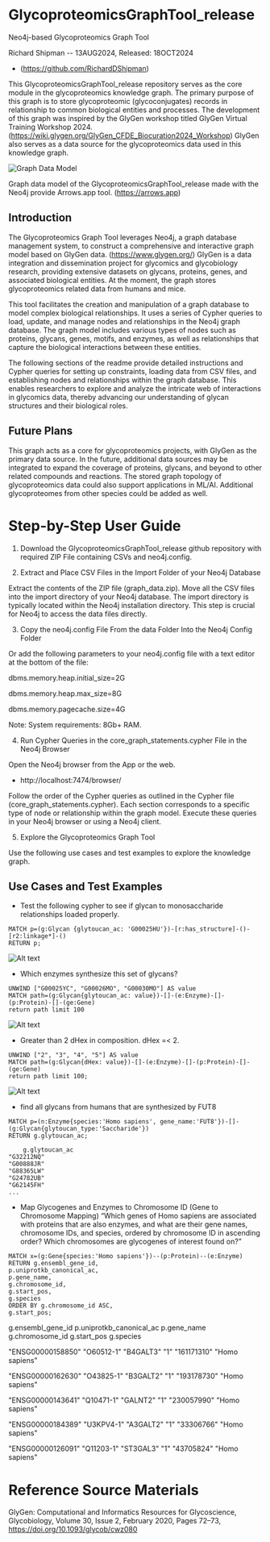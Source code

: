 # GlycoproteomicsGraphTool_release
Neo4j-based Glycoproteomics Graph Tool

Richard Shipman -- 13AUG2024, Released: 18OCT2024

- (https://github.com/RichardDShipman)

This GlycoproteomicsGraphTool_release repository serves as the core module in the glycoproteomics knowledge graph. The primary purpose of this graph is to store glycoproteomic (glycoconjugates) records in relationship to common biological entities and processes. The development of this graph was inspired by the GlyGen workshop titled GlyGen Virtual Training Workshop 2024. (https://wiki.glygen.org/GlyGen_CFDE_Biocuration2024_Workshop) GlyGen also serves as a data source for the glycoproteomics data used in this knowledge graph.

![Graph Data Model](/examples/CoreGraphDataModel.png)

Graph data model of the GlycoproteomicsGraphTool_release made with the Neo4j provide Arrows.app tool. (https://arrows.app)

## Introduction

The Glycoproteomics Graph Tool leverages Neo4j, a graph database management system, to construct a comprehensive and interactive graph model based on GlyGen data. (https://www.glygen.org/) GlyGen is a data integration and dissemination project for glycomics and glycobiology research, providing extensive datasets on glycans, proteins, genes, and associated biological entities. At the moment, the graph stores glycoproteomics related data from humans and mice.

This tool facilitates the creation and manipulation of a graph database to model complex biological relationships. It uses a series of Cypher queries to load, update, and manage nodes and relationships in the Neo4j graph database. The graph model includes various types of nodes such as proteins, glycans, genes, motifs, and enzymes, as well as relationships that capture the biological interactions between these entities.

The following sections of the readme provide detailed instructions and Cypher queries for setting up constraints, loading data from CSV files, and establishing nodes and relationships within the graph database. This enables researchers to explore and analyze the intricate web of interactions in glycomics data, thereby advancing our understanding of glycan structures and their biological roles.

## Future Plans

This graph acts as a core for glycoproteomics projects, with GlyGen as the primary data source. In the future, additional data sources may be integrated to expand the coverage of proteins, glycans, and beyond to other related compounds and reactions. The stored graph topology of glycoproteomics data could also support applications in ML/AI. Additional glycoproteomes from other species could be added as well.

# Step-by-Step User Guide

1. Download the GlycoproteomicsGraphTool_release github repository with required ZIP File containing CSVs and neo4j.config.

2. Extract and Place CSV Files in the Import Folder of your Neo4j Database

Extract the contents of the ZIP file (graph_data.zip). Move all the CSV files into the import directory of your Neo4j database. The import directory is typically located within the Neo4j installation directory. This step is crucial for Neo4j to access the data files directly. 

3. Copy the neo4j.config File From the data Folder Into the Neo4j Config Folder 

Or add the following parameters to your neo4j.config file with a text editor at the bottom of the file:

dbms.memory.heap.initial_size=2G

dbms.memory.heap.max_size=8G

dbms.memory.pagecache.size=4G

Note: System requirements: 8Gb+ RAM.

4. Run Cypher Queries in the core_graph_statements.cypher File in the Neo4j Browser

Open the Neo4j browser from the App or the web.

- http://localhost:7474/browser/

Follow the order of the Cypher queries as outlined in the Cypher file (core_graph_statements.cypher). Each section corresponds to a specific type of node or relationship within the graph model. Execute these queries in your Neo4j browser or using a Neo4j client.

5. Explore the Glycoproteomics Graph Tool

Use the following use cases and test examples to explore the knowledge graph.

## Use Cases and Test Examples

- Test the following cypher to see if glycan to monosaccharide relationships loaded properly. 

```cypher
MATCH p=(g:Glycan {glytoucan_ac: 'G00025HU'})-[r:has_structure]-()-[r2:linkage*]-()
RETURN p;
```

![Alt text](/examples/graph1.png)

- Which enzymes synthesize this set of glycans?

```cypher
UNWIND ["G00025YC", "G00026MO", "G00030MO"] AS value
MATCH path=(g:Glycan{glytoucan_ac: value})-[]-(e:Enzyme)-[]-(p:Protein)-[]-(ge:Gene)
return path limit 100

```
![Alt text](/examples/graph2.png)

- Greater than 2 dHex in composition. dHex =< 2. 

```cypher
UNWIND ["2", "3", "4", "5"] AS value
MATCH path=(g:Glycan{dHex: value})-[]-(e:Enzyme)-[]-(p:Protein)-[]-(ge:Gene)
return path limit 100;

```

![Alt text](/examples/graph3.png)

- find all glycans from humans that are synthesized by FUT8

```cypher
MATCH p=(n:Enzyme{species:'Homo sapiens', gene_name:'FUT8'})-[]-(g:Glycan{glytoucan_type:'Saccharide'}) 
RETURN g.glytoucan_ac;

```

```
	g.glytoucan_ac
"G32212NQ"
"G00888JR"
"G88365LW"
"G24782UB"
"G62145FH"
...
```

- Map Glycogenes and Enzymes to Chromosome ID (Gene to Chromosome Mapping) “Which genes of Homo sapiens are associated with proteins that are also enzymes, and what are their gene names, chromosome IDs, and species, ordered by chromosome ID in ascending order? Which chromosomes are glycogenes of interest found on?”

```cypher
MATCH x=(g:Gene{species:'Homo sapiens'})--(p:Protein)--(e:Enzyme)
RETURN g.ensembl_gene_id,
p.uniprotkb_canonical_ac,
p.gene_name,
g.chromosome_id,
g.start_pos,
g.species
ORDER BY g.chromosome_id ASC,
g.start_pos;

```

g.ensembl_gene_id	p.uniprotkb_canonical_ac	p.gene_name	g.chromosome_id	g.start_pos	g.species

"ENSG00000158850"	"O60512-1"	"B4GALT3"	"1"	"161171310"	"Homo sapiens"

"ENSG00000162630"	"O43825-1"	"B3GALT2"	"1"	"193178730"	"Homo sapiens"

"ENSG00000143641"	"Q10471-1"	"GALNT2"	"1"	"230057990"	"Homo sapiens"

"ENSG00000184389"	"U3KPV4-1"	"A3GALT2"	"1"	"33306766"	"Homo sapiens"

"ENSG00000126091"	"Q11203-1"	"ST3GAL3"	"1"	"43705824"	"Homo sapiens"

# Reference Source Materials 

GlyGen: Computational and Informatics Resources for Glycoscience, Glycobiology, Volume 30, Issue 2, February 2020, Pages 72–73, https://doi.org/10.1093/glycob/cwz080

